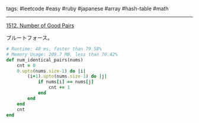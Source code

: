 tags: #leetcode #easy #ruby #japanese #array #hash-table #math

<hr />

[1512. Number of Good Pairs](https://leetcode.com/problems/number-of-good-pairs/)

ブルートフォース。

```rb
# Runtime: 48 ms, faster than 79.58%
# Memory Usage: 209.7 MB, less than 70.42%
def num_identical_pairs(nums)
    cnt = 0
    0.upto(nums.size-1) do |i|
        (i+1).upto(nums.size-1) do |j|
            if nums[i] == nums[j]
                cnt += 1                
            end
        end
    end
    cnt
end
```